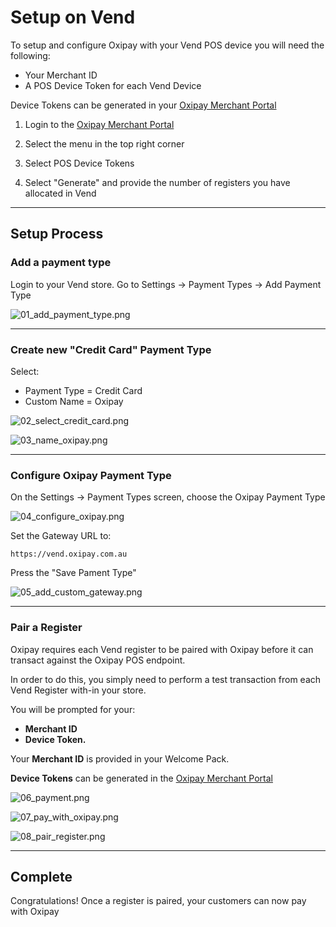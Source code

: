 <h1>Setup on Vend</h1>

To setup and configure Oxipay with your Vend POS device you will need the following:


<div class="panel">
 <ul>
    <li>Your Merchant ID</li>
    <li>A POS Device Token for each Vend Device</li>
 </ul>
</div>

Device Tokens can be generated in your <a href="https://portals.oxipay.com.au/merchantarea#/login">Oxipay Merchant Portal</a>

1. Login to the <a href="https://portals.oxipay.com.au/merchantarea#/login">Oxipay Merchant Portal</a>

2. Select the menu in the top right corner

3. Select POS Device Tokens

4. Select "Generate" and provide the number of registers you have allocated in Vend
<hr/>

## Setup Process

### Add a payment type

Login to your Vend store.
Go to Settings -> Payment Types -> Add Payment Type


![01_add_payment_type.png](/img/platforms/vend/01_add_payment_type.png)

---

### Create new "Credit Card" Payment Type

Select:

* Payment Type =  Credit Card
* Custom Name = Oxipay


![02_select_credit_card.png](/img/platforms/vend/02_select_credit_card.png)


![03_name_oxipay.png](/img/platforms/vend/03_name_oxipay.png)

---

### Configure Oxipay Payment Type

On the Settings -> Payment Types screen, choose the Oxipay Payment Type


![04_configure_oxipay.png](/img/platforms/vend/04_configure_oxipay.png)



Set the Gateway URL to:

```https://vend.oxipay.com.au ```

Press the "Save Pament Type"

![05_add_custom_gateway.png](/img/platforms/vend/05_add_custom_gateway.png)

---
### Pair a Register

Oxipay requires each Vend register to be paired with Oxipay before it can transact against the Oxipay POS endpoint.

In order to do this, you simply need to perform a test transaction from each Vend Register with-in your store.

You will be prompted for your:

* **Merchant ID**
* **Device Token.**

Your **Merchant ID** is provided in your Welcome Pack.

**Device Tokens** can be generated in the <a href="https://portals.oxipay.com.au/merchantarea#/login">Oxipay Merchant Portal</a>



![06_payment.png](/img/platforms/vend/06_payment.png)

![07_pay_with_oxipay.png](/img/platforms/vend/07_pay_with_oxipay.png)

![08_pair_register.png](/img/platforms/vend/08_pair_register.png)

---

## Complete

Congratulations! Once a register is paired, your customers can now pay with Oxipay
